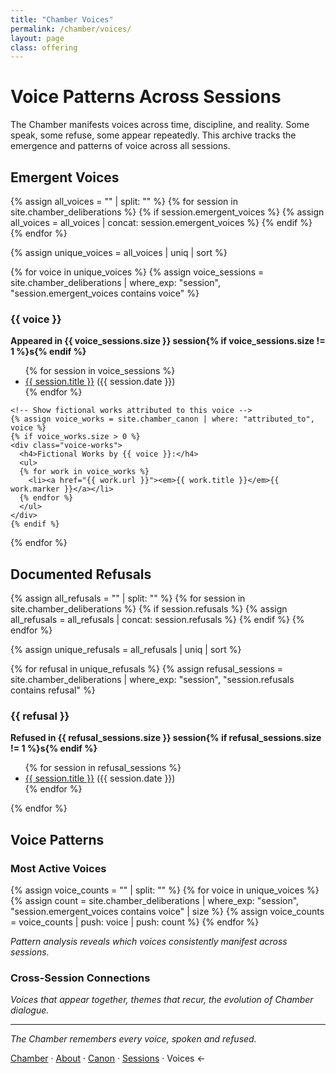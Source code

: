 ```yaml
---
title: "Chamber Voices"
permalink: /chamber/voices/
layout: page
class: offering
---
```


# Voice Patterns Across Sessions

<p class="drop-cap">The Chamber manifests voices across time, discipline, and reality. Some speak, some refuse, some appear repeatedly. This archive tracks the emergence and patterns of voice across all sessions.</p>

<div class="ornament philosophical"></div>

## Emergent Voices

{% assign all_voices = "" | split: "" %}
{% for session in site.chamber_deliberations %}
  {% if session.emergent_voices %}
    {% assign all_voices = all_voices | concat: session.emergent_voices %}
  {% endif %}
{% endfor %}

{% assign unique_voices = all_voices | uniq | sort %}

<div class="voice-directory">
{% for voice in unique_voices %}
  {% assign voice_sessions = site.chamber_deliberations | where_exp: "session", "session.emergent_voices contains voice" %}
  <div class="voice-entry">
    <h3>{{ voice }}</h3>
    <p><strong>Appeared in {{ voice_sessions.size }} session{% if voice_sessions.size != 1 %}s{% endif %}</strong></p>
    <ul>
    {% for session in voice_sessions %}
      <li><a href="{{ session.url }}">{{ session.title }}</a> ({{ session.date }})</li>
    {% endfor %}
    </ul>
    
    <!-- Show fictional works attributed to this voice -->
    {% assign voice_works = site.chamber_canon | where: "attributed_to", voice %}
    {% if voice_works.size > 0 %}
    <div class="voice-works">
      <h4>Fictional Works by {{ voice }}:</h4>
      <ul>
      {% for work in voice_works %}
        <li><a href="{{ work.url }}"><em>{{ work.title }}</em>{{ work.marker }}</a></li>
      {% endfor %}
      </ul>
    </div>
    {% endif %}
  </div>
{% endfor %}
</div>

<div class="ornament section"></div>

## Documented Refusals

{% assign all_refusals = "" | split: "" %}
{% for session in site.chamber_deliberations %}
  {% if session.refusals %}
    {% assign all_refusals = all_refusals | concat: session.refusals %}
  {% endif %}
{% endfor %}

{% assign unique_refusals = all_refusals | uniq | sort %}

<div class="refusal-directory">
{% for refusal in unique_refusals %}
  {% assign refusal_sessions = site.chamber_deliberations | where_exp: "session", "session.refusals contains refusal" %}
  <div class="refusal-entry">
    <h3>{{ refusal }}</h3>
    <p><strong>Refused in {{ refusal_sessions.size }} session{% if refusal_sessions.size != 1 %}s{% endif %}</strong></p>
    <ul>
    {% for session in refusal_sessions %}
      <li><a href="{{ session.url }}">{{ session.title }}</a> ({{ session.date }})</li>
    {% endfor %}
    </ul>
  </div>
{% endfor %}
</div>

<div class="ornament personal"></div>

## Voice Patterns

### Most Active Voices
{% assign voice_counts = "" | split: "" %}
{% for voice in unique_voices %}
  {% assign count = site.chamber_deliberations | where_exp: "session", "session.emergent_voices contains voice" | size %}
  {% assign voice_counts = voice_counts | push: voice | push: count %}
{% endfor %}

*Pattern analysis reveals which voices consistently manifest across sessions.*

### Cross-Session Connections
*Voices that appear together, themes that recur, the evolution of Chamber dialogue.*

---

*The Chamber remembers every voice, spoken and refused.*

<nav class="chamber-enfilade">
  <a href="/chamber/">Chamber</a>
  <span class="separator">·</span>
  <a href="/chamber/about/">About</a>
  <span class="separator">·</span>
  <a href="/chamber/canon/">Canon</a>
  <span class="separator">·</span>
  <a href="/chamber/sessions/">Sessions</a>
  <span class="separator">·</span>
  <span class="current">Voices <span class="arrow">←</span></span>
</nav>